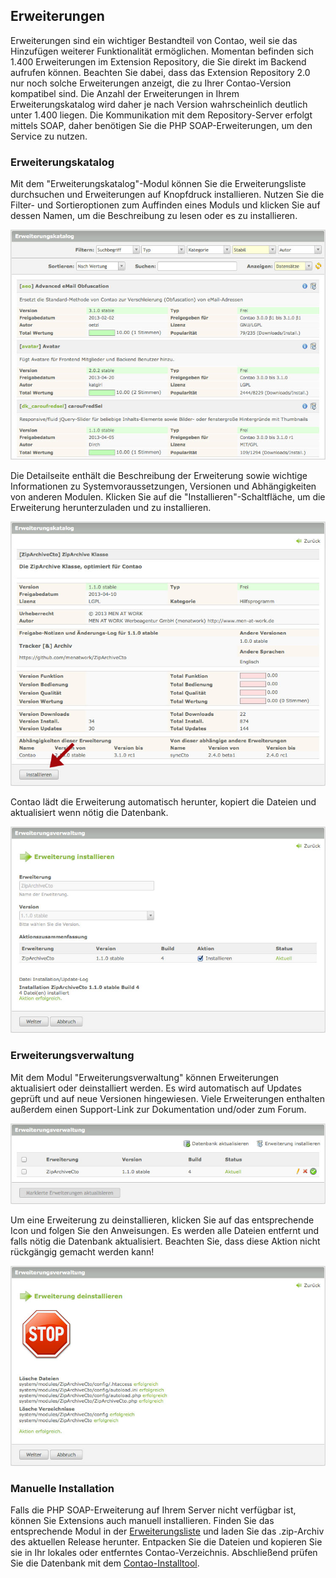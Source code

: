 ## Erweiterungen

Erweiterungen sind ein wichtiger Bestandteil von Contao, weil sie das
Hinzufügen weiterer Funktionalität ermöglichen. Momentan befinden sich 1.400
Erweiterungen im Extension Repository, die Sie direkt im Backend aufrufen
können. Beachten Sie dabei, dass das Extension Repository 2.0 nur noch solche
Erweiterungen anzeigt, die zu Ihrer Contao-Version kompatibel sind. Die Anzahl
der Erweiterungen in Ihrem Erweiterungskatalog wird daher je nach Version
wahrscheinlich deutlich unter 1.400 liegen. Die Kommunikation mit dem
Repository-Server erfolgt mittels SOAP, daher benötigen Sie die PHP
SOAP-Erweiterungen, um den Service zu nutzen.


### Erweiterungskatalog

Mit dem "Erweiterungskatalog"-Modul können Sie die Erweiterungsliste
durchsuchen und Erweiterungen auf Knopfdruck installieren. Nutzen Sie die
Filter- und Sortieroptionen zum Auffinden eines Moduls und klicken Sie auf
dessen Namen, um die Beschreibung zu lesen oder es zu installieren.

![](images/erweiterungsliste.jpg?raw=true)

Die Detailseite enthält die Beschreibung der Erweiterung sowie wichtige
Informationen zu Systemvoraussetzungen, Versionen und Abhängigkeiten von
anderen Modulen. Klicken Sie auf die "Installieren"-Schaltfläche, um die
Erweiterung herunterzuladen und zu installieren.

![](images/erweiterungsdetails.jpg?raw=true)

Contao lädt die Erweiterung automatisch herunter, kopiert die Dateien und
aktualisiert wenn nötig die Datenbank.

![](images/erweiterung-installieren.jpg?raw=true)


### Erweiterungsverwaltung

Mit dem Modul "Erweiterungsverwaltung" können Erweiterungen aktualisiert oder
deinstalliert werden. Es wird automatisch auf Updates geprüft und auf neue
Versionen hingewiesen. Viele Erweiterungen enthalten außerdem einen
Support-Link zur Dokumentation und/oder zum Forum.

![](images/erweiterungsverwaltung.jpg?raw=true)

Um eine Erweiterung zu deinstallieren, klicken Sie auf das entsprechende Icon
und folgen Sie den Anweisungen. Es werden alle Dateien entfernt und falls nötig
die Datenbank aktualisiert. Beachten Sie, dass diese Aktion nicht rückgängig
gemacht werden kann!

![](images/erweiterung-deinstallieren.jpg?raw=true)


### Manuelle Installation

Falls die PHP SOAP-Erweiterung auf Ihrem Server nicht verfügbar ist, können
Sie Extensions auch manuell installieren. Finden Sie das entsprechende Modul in
der [Erweiterungsliste][2] und laden Sie das .zip-Archiv des aktuellen Release
herunter. Entpacken Sie die Dateien und kopieren Sie sie in Ihr lokales oder
entferntes Contao-Verzeichnis. Abschließend prüfen Sie die Datenbank mit dem
[Contao-Installtool][3].


[2]: https://contao.org/de/extension-list.html
[3]: 01-installation/contao-installieren.md#das-contao-installtool